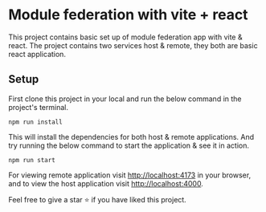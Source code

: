 # Module federation with vite + react

This project contains basic set up of module federation app with vite & react. The project contains two services host & remote, they both are basic react application.

## Setup

First clone this project in your local and run the below command in the project's terminal.

```
npm run install
```

This will install the dependencies for both host & remote applications.
And try running the below command to start the application & see it in action.

```
npm run start
```

For viewing remote application visit <a href="http://localhost:4173" target="_blank">http://localhost:4173</a>
in your browser, and to view the host application visit <a href="http://localhost:4000" target="_blank">http://localhost:4000</a>.

Feel free to give a star ⭐ if you have liked this project.
